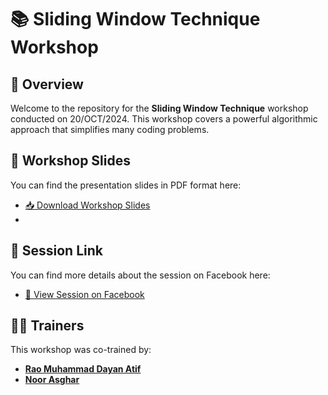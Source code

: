 # 📚 Sliding Window Technique Workshop

## 🎉 Overview
Welcome to the repository for the **Sliding Window Technique** workshop conducted on 20/OCT/2024. This workshop covers a powerful algorithmic approach that simplifies many coding problems.

## 📝 Workshop Slides
You can find the presentation slides in PDF format here:
- [📥 Download Workshop Slides](https://drive.google.com/drive/folders/1rjb3IYKJY4LZZHwrMgXzx0m-20-SHBtX?usp=drive_link)
- 
## 📅 Session Link
You can find more details about the session on Facebook here:
- [📱 View Session on Facebook](https://www.facebook.com/share/v/JFQhPCQ3ewDayZPD/?mibextid=WC7FNe)


## 👩‍🏫 Trainers
This workshop was co-trained by:
- [**Rao Muhammad Dayan Atif**](https://www.linkedin.com/in/dayan-atif/) 
- [**Noor Asghar**](https://www.linkedin.com/in/noor-asghar/)


